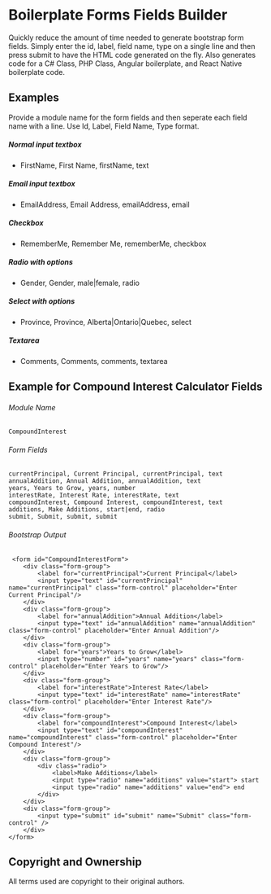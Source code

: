 # Boilerplate Forms Fields Builder

Quickly reduce the amount of time needed to generate bootstrap form fields. Simply enter the id, label, field name, type on a single line and then press submit to have the HTML code generated on the fly. Also generates code for a C# Class, PHP Class, Angular boilerplate, and React Native boilerplate code.

## Examples

Provide a module name for the form fields and then seperate each field name with a line. Use Id, Label, Field Name, Type format.

##### Normal input textbox
* FirstName, First Name, firstName, text

##### Email input textbox
* EmailAddress, Email Address, emailAddress, email

##### Checkbox
* RememberMe, Remember Me, rememberMe, checkbox

##### Radio with options
* Gender, Gender, male|female, radio

##### Select with options
* Province, Province, Alberta|Ontario|Quebec, select

##### Textarea
* Comments, Comments, comments, textarea

## Example for Compound Interest Calculator Fields

###### Module Name
```
CompoundInterest
```

###### Form Fields
```
currentPrincipal, Current Principal, currentPrincipal, text
annualAddition, Annual Addition, annualAddition, text
years, Years to Grow, years, number
interestRate, Interest Rate, interestRate, text
compoundInterest, Compound Interest, compoundInterest, text
additions, Make Additions, start|end, radio
submit, Submit, submit, submit
```

###### Bootstrap Output
```
 <form id="CompoundInterestForm">
	<div class="form-group">
		<label for="currentPrincipal">Current Principal</label>
		<input type="text" id="currentPrincipal" name="currentPrincipal" class="form-control" placeholder="Enter Current Principal"/>
	</div>
	<div class="form-group">
		<label for="annualAddition">Annual Addition</label>
		<input type="text" id="annualAddition" name="annualAddition" class="form-control" placeholder="Enter Annual Addition"/>
	</div>
	<div class="form-group">
		<label for="years">Years to Grow</label>
		<input type="number" id="years" name="years" class="form-control" placeholder="Enter Years to Grow"/>
	</div>
	<div class="form-group">
		<label for="interestRate">Interest Rate</label>
		<input type="text" id="interestRate" name="interestRate" class="form-control" placeholder="Enter Interest Rate"/>
	</div>
	<div class="form-group">
		<label for="compoundInterest">Compound Interest</label>
		<input type="text" id="compoundInterest" name="compoundInterest" class="form-control" placeholder="Enter Compound Interest"/>
	</div>
	<div class="form-group">
		<div class="radio">
			<label>Make Additions</label>
			<input type="radio" name="additions" value="start"> start
			<input type="radio" name="additions" value="end"> end
		</div>
	</div>
	<div class="form-group">
		<input type="submit" id="submit" name="Submit" class="form-control" />
	</div>	
</form>	
```

## Copyright and Ownership

All terms used are copyright to their original authors.

